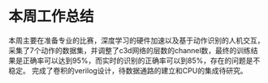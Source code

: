 # 本周工作总结

本周主要在准备专业的比赛，深度学习的硬件加速以及基于动作识别的人机交互，
采集了7个动作的数据集，并调整了c3d网络的层数的channel数，最终的训练结果是正确率可以达到95%，而实时的识别的正确率可以到85%，存在的问题是不稳定。
完成了卷积的verilog设计，待数据通路的建立和CPU的集成待研究。
